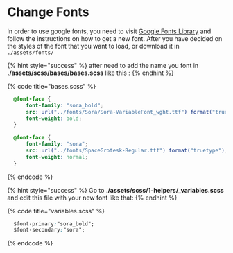 # Change Fonts

In order to use google fonts, you need to visit [Google Fonts Library](https://fonts.google.com/) and follow the instructions on how to get a new font. After you have decided on the styles of the font that you want to load, or download it in `./assets/fonts/` 

{% hint style="success" %}
after need to add the name you font in **./assets/scss/bases/bases.scss** like this :
{% endhint %}

{% code title="bases.scss" %}
```css
  @font-face {
      font-family: "sora_bold";
      src: url("../fonts/Sora/Sora-VariableFont_wght.ttf") format("truetype");
      font-weight: bold;
  }
                                
  @font-face {
      font-family: "sora";
      src: url("../fonts/SpaceGrotesk-Regular.ttf") format("truetype");
      font-weight: normal;
  } 
```
{% endcode %}

{% hint style="success" %}
Go to .**/assets/scss/1-helpers/\_variables.scss** and edit this file with your new font like that:
{% endhint %}

{% code title="variables.scss" %}
```css
  $font-primary:"sora_bold";
  $font-secondary:"sora";
```
{% endcode %}

